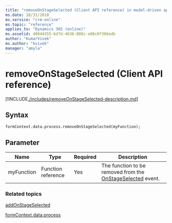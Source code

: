 ```yaml
---
title: "removeOnStageSelected (Client API reference) in model-driven apps| MicrosoftDocs"
ms.date: 10/31/2018
ms.service: "crm-online"
ms.topic: "reference"
applies_to: "Dynamics 365 (online)"
ms.assetid: 40044355-6d7d-4636-808c-e88c0f366edb
author: "KumarVivek"
ms.author: "kvivek"
manager: "amyla"
---
```

# removeOnStageSelected (Client API reference)



[!INCLUDE[./includes/removeOnStageSelected-description.md](./includes/removeOnStageSelected-description.md)]

## Syntax

`formContext.data.process.removeOnStageSelected(myFunction);`

## Parameter

|Name|Type|Required|Description|
|--|--|--|--|
|myFunction|Function reference|Yes|The function to be removed from the [OnStageSelected](../../events/onstageselected.md) event.|

### Related topics

[addOnStageSelected](addOnStageSelected.md)
 
[formContext.data.process](../../formContext-data-process.md)
 


